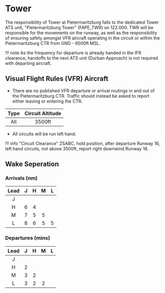 # Tower
The responsibility of Tower at Pietermaritzburg falls to the dedicated Tower ATS unit, "Pietermaritzburg Tower" (FAPE_TWR) on 122.000. TWR will be responsible for the movements on the runway, as well as the responsibility of ensuring safety amongst VFR aircraft operating in the circuit or within the Pietermaritzburg CTR from GND - 6500ft MSL.

!!! note
    As the frequency for departure is already handed in the IFR clearance, handoffs to the next ATS unit (Durban Approach) is not required with departing aircraft.

## Visual Flight Rules (VFR) Aircraft

* There are no published VFR departure or arrival routings in and out of the Pietermaritzburg CTR. Traffic should instead be asked to report either leaving or entering the CTR.

| Type | Circuit Altitude |
| :---------: | :---------: |
| All | 3500ft |

* All circuits will be run left hand.

!!! info "Circuit Clearance"
    ZSABC, hold position, after departure Runway 16, left hand circuits, not above 3500ft, report right downwind Runway 16.

## Wake Seperation

### Arrivals (nm)
| Lead  | J | H | M | L |
| :---------: | :---------: | :---------: | :---------: | :---------: | 
| J     | ||||
| H     | 6 | 4 | ||
| M     | 7 | 5 | 5 | |
| L     | 8 | 6 | 5 | 5 |


### Departures (mins)

| Lead  | J | H | M | L |
| :---------: | :---------: | :---------: | :---------: | :---------: | 
| J     | ||||
| H     | 2 | |||
| M     | 3 | 2 | ||
| L     | 3 | 2 | 2 | |
